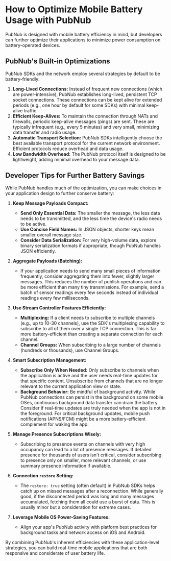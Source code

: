 # How to Optimize Mobile Battery Usage with PubNub

PubNub is designed with mobile battery efficiency in mind, but developers can further optimize their applications to minimize power consumption on battery-operated devices.

## PubNub's Built-in Optimizations

PubNub SDKs and the network employ several strategies by default to be battery-friendly:

1.  **Long-Lived Connections:** Instead of frequent new connections (which are power-intensive), PubNub establishes long-lived, persistent TCP socket connections. These connections can be kept alive for extended periods (e.g., one hour by default for some SDKs) with minimal keep-alive traffic.
2.  **Efficient Keep-Alives:** To maintain the connection through NATs and firewalls, periodic keep-alive messages (pings) are sent. These are typically infrequent (e.g., every 5 minutes) and very small, minimizing data transfer and radio usage.
3.  **Automatic Transport Selection:** PubNub SDKs intelligently choose the best available transport protocol for the current network environment. Efficient protocols reduce overhead and data usage.
4.  **Low Bandwidth Overhead:** The PubNub protocol itself is designed to be lightweight, adding minimal overhead to your message data.

## Developer Tips for Further Battery Savings

While PubNub handles much of the optimization, you can make choices in your application design to further conserve battery:

1.  **Keep Message Payloads Compact:**
    *   **Send Only Essential Data:** The smaller the message, the less data needs to be transmitted, and the less time the device's radio needs to be active.
    *   **Use Concise Field Names:** In JSON objects, shorter keys mean smaller overall message size.
    *   **Consider Data Serialization:** For very high-volume data, explore binary serialization formats if appropriate, though PubNub handles JSON efficiently.

2.  **Aggregate Payloads (Batching):**
    *   If your application needs to send many small pieces of information frequently, consider aggregating them into fewer, slightly larger messages. This reduces the number of publish operations and can be more efficient than many tiny transmissions. For example, send a batch of sensor readings every few seconds instead of individual readings every few milliseconds.

3.  **Use Stream Controller Features Efficiently:**
    *   **Multiplexing:** If a client needs to subscribe to multiple channels (e.g., up to 10-30 channels), use the SDK's multiplexing capability to subscribe to all of them over a single TCP connection. This is far more battery-efficient than creating a separate connection for each channel.
    *   **Channel Groups:** When subscribing to a large number of channels (hundreds or thousands), use Channel Groups. 

4.  **Smart Subscription Management:**
    *   **Subscribe Only When Needed:** Only subscribe to channels when the application is active and the user needs real-time updates for that specific content. Unsubscribe from channels that are no longer relevant to the current application view or state.
    *   **Background Behavior:** Be mindful of background activity. While PubNub connections can persist in the background on some mobile OSes, continuous background data transfer can drain the battery. Consider if real-time updates are truly needed when the app is not in the foreground. For critical background updates, mobile push notifications (APNS/FCM) might be a more battery-efficient complement for waking the app.

5.  **Manage Presence Subscriptions Wisely:**
    *   Subscribing to presence events on channels with very high occupancy can lead to a lot of presence messages. If detailed presence for thousands of users isn't critical, consider subscribing to presence only on smaller, more relevant channels, or use summary presence information if available.

6.  **Connection `restore` Setting:**
    *   The `restore: true` setting (often default) in PubNub SDKs helps catch up on missed messages after a reconnection. While generally good, if the disconnected period was long and many messages accumulated, fetching them all could use a burst of data. This is usually minor but a consideration for extreme cases.

7.  **Leverage Mobile OS Power-Saving Features:**
    *   Align your app's PubNub activity with platform best practices for background tasks and network access on iOS and Android.

By combining PubNub's inherent efficiencies with these application-level strategies, you can build real-time mobile applications that are both responsive and considerate of user battery life.

